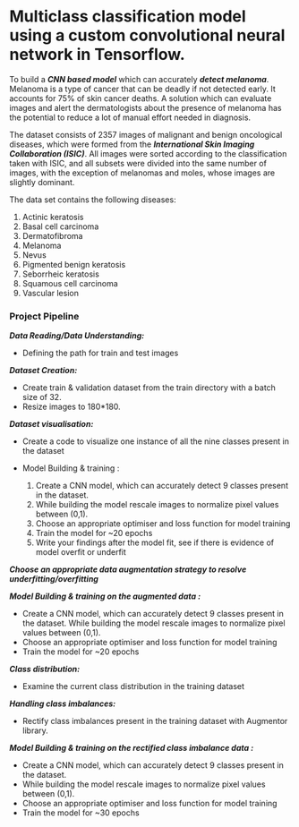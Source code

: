 # Multiclass classification model using a custom convolutional neural network in Tensorflow.

To build a ***CNN based model*** which can accurately ***detect melanoma***. Melanoma is a type of cancer that can be deadly if not detected early. It accounts for 75% of skin cancer deaths. A solution which can evaluate images and alert the dermatologists about the presence of melanoma has the potential to reduce a lot of manual effort needed in diagnosis.


The dataset consists of 2357 images of malignant and benign oncological diseases, which were formed from the ***International Skin Imaging Collaboration (ISIC)***. All images were sorted according to the classification taken with ISIC, and all subsets were divided into the same number of images, with the exception of melanomas and moles, whose images are slightly dominant.

The data set contains the following diseases:

1. Actinic keratosis
2. Basal cell carcinoma
3. Dermatofibroma
4. Melanoma
5. Nevus
6. Pigmented benign keratosis
7. Seborrheic keratosis
8. Squamous cell carcinoma
9. Vascular lesion
 

### Project Pipeline

***Data Reading/Data Understanding:*** 
 - Defining the path for train and test images

***Dataset Creation:*** 
 - Create train & validation dataset from the train directory with a batch size of 32. 
 - Resize images to 180*180.

***Dataset visualisation:*** 
 - Create a code to visualize one instance of all the nine classes present in the dataset 
 - Model Building & training : 
 
   1. Create a CNN model, which can accurately detect 9 classes present in the dataset. 
   2. While building the model rescale images to normalize pixel values between (0,1).
   3. Choose an appropriate optimiser and loss function for model training
   4. Train the model for ~20 epochs
   5. Write your findings after the model fit, see if there is evidence of model overfit or underfit

***Choose an appropriate data augmentation strategy to resolve underfitting/overfitting***

***Model Building & training on the augmented data :***
 - Create a CNN model, which can accurately detect 9 classes present in the dataset. While building the model rescale images to normalize pixel values between (0,1).
 - Choose an appropriate optimiser and loss function for model training
 - Train the model for ~20 epochs

***Class distribution:***
 - Examine the current class distribution in the training dataset 

***Handling class imbalances:***
 - Rectify class imbalances present in the training dataset with Augmentor library.

***Model Building & training on the rectified class imbalance data :***
 - Create a CNN model, which can accurately detect 9 classes present in the dataset. 
 - While building the model rescale images to normalize pixel values between (0,1).
 - Choose an appropriate optimiser and loss function for model training
 - Train the model for ~30 epochs
 
